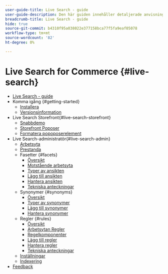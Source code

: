 ```yaml
---
user-guide-title: Live Search - guide
user-guide-description: Den här guiden innehåller detaljerade anvisningar om hur du använder Live Search från Adobe Commerce.
breadcrumb-title: Live Search - guide
hide: true
source-git-commit: b4310f95a038022e377158bca77f5fa9eaf05078
workflow-type: tm+mt
source-wordcount: '82'
ht-degree: 0%

---
```


# Live Search for Commerce {#live-search}

- [Live Search - guide](overview.md)
- Komma igång {#getting-started}
   - [Installera](install.md)
   - [Versionsinformation](release-notes.md)
- Live Search Storefront{#live-search-storefront}
   - [Snabbdemo](quick-tour.md)
   - [Storefront Poposer](storefront-popover.md)
   - [Formatera popoposerelement](storefront-popover-styling.md)
- Live Search-administratör{#live-search-admin}
   - [Arbetsyta](workspace.md)
   - [Prestanda](performance.md)
   - Fasetter {#facets}
      - [Översikt](facets.md)
      - [Motstående arbetsyta](faceting-workspace.md)
      - [Typer av ansikten](facets-type.md)
      - [Lägg till ansikten](facets-add.md)
      - [Hantera ansikten](facets-manage.md)
      - [Tekniska anteckningar](facet-technical-notes.md)
   - Synonymer {#synonyms}
      - [Översikt](synonyms.md)
      - [Typer av synonymer](synonyms-type.md)
      - [Lägg till synonymer](synonyms-add.md)
      - [Hantera synonymer](synonyms-manage.md)
   - Regler {#rules}
      - [Översikt](rules.md)
      - [Arbetsytan Regler](rules-workspace.md)
      - [Regelkomponenter](rule-components.md)
      - [Lägg till regler](rules-add.md)
      - [Hantera regler](rules-manage.md)
      - [Tekniska anteckningar](rule-technical-notes.md)
   - [Inställningar](settings.md)
   - [Indexering](indexing.md)
- [Feedback](feedback.md)